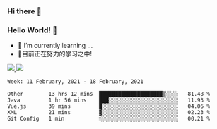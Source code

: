 ### Hi there 👋
### Hello World! 🙌

- 🌱 I’m currently learning ...
- 📖目前正在努力的学习之中!

<a href="https://github.com/anuraghazra/github-readme-stats">
  <img src="https://github-readme-stats.vercel.app/api?username=keyboardWithDream&show_icons=true&repo=github-readme-stats" />
</a>
<a href="https://github.com/anuraghazra/convoychat">
  <img src="https://github-readme-stats.vercel.app/api/top-langs/?username=keyboardWithDream&layout=compact&repo=convoychat" />
</a>



<!--START_SECTION:waka-->
```text
Week: 11 February, 2021 - 18 February, 2021

Other        13 hrs 12 mins  ████████████████████▒░░░░   81.48 % 
Java         1 hr 56 mins    ███░░░░░░░░░░░░░░░░░░░░░░   11.93 % 
Vue.js       39 mins         █░░░░░░░░░░░░░░░░░░░░░░░░   04.06 % 
XML          21 mins         ▓░░░░░░░░░░░░░░░░░░░░░░░░   02.23 % 
Git Config   1 min           ░░░░░░░░░░░░░░░░░░░░░░░░░   00.21 % 
```
<!--END_SECTION:waka-->
